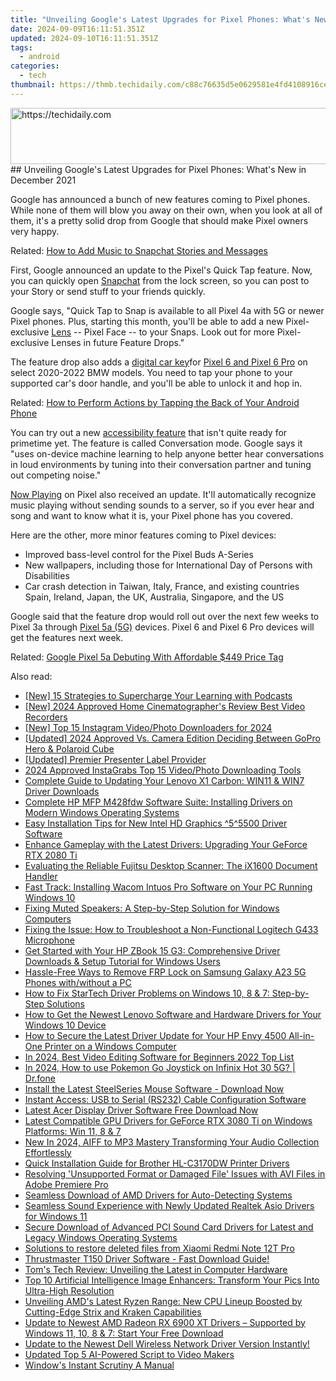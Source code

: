 ```yaml
---
title: "Unveiling Google's Latest Upgrades for Pixel Phones: What's New in December 2021"
date: 2024-09-09T16:11:51.351Z
updated: 2024-09-10T16:11:51.351Z
tags:
  - android
categories:
  - tech
thumbnail: https://thmb.techidaily.com/c88c76635d5e0629581e4fd4108916cee892ed1d438b3013953d19ca906db797.jpg
---
```


<!-- affiliate ads begin -->
<a href="https://appsumo.8odi.net/c/5597632/2130873/7443" target="_top" id="2130873">
  <img src="//a.impactradius-go.com/display-ad/7443-2130873" border="0" alt="https://techidaily.com" width="600" height="90"/>
</a>
<img height="0" width="0" src="https://appsumo.8odi.net/i/5597632/2130873/7443" style="position:absolute;visibility:hidden;" border="0" />
<!-- affiliate ads end -->
## Unveiling Google's Latest Upgrades for Pixel Phones: What's New in December 2021

Google has announced a bunch of new features coming to Pixel phones. While none of them will blow you away on their own, when you look at all of them, it's a pretty solid drop from Google that should make Pixel owners very happy.

Related: [How to Add Music to Snapchat Stories and Messages](https://facebook-clips.techidaily.com/2024-approved-best-in-the-shadows-vids-2023s-prime-8-app-list/) 

 First, Google announced an update to the Pixel's Quick Tap feature. Now, you can quickly open [Snapchat](https://facebook-clips.techidaily.com/2024-approved-best-in-the-shadows-vids-2023s-prime-8-app-list/) from the lock screen, so you can post to your Story or send stuff to your friends quickly.

 Google says, "Quick Tap to Snap is available to all Pixel 4a with 5G or newer Pixel phones. Plus, starting this month, you'll be able to add a new Pixel-exclusive [Lens](https://change-location.techidaily.com/how-to-teleport-your-gps-location-on-zte-blade-a73-5g-drfone-by-drfone-virtual-android/) \-- Pixel Face -- to your Snaps. Look out for more Pixel-exclusive Lenses in future Feature Drops."

 The feature drop also adds a [digital car key](https://extra-support.techidaily.com/in-2024-optimizing-screen-space-for-virtual-clarity-and-detail/)for [Pixel 6 and Pixel 6 Pro](https://unlock-android.techidaily.com/top-apps-and-online-tools-to-track-itel-p55t-phone-withwithout-imei-number-by-drfone-android/) on select 2020-2022 BMW models. You need to tap your phone to your supported car's door handle, and you'll be able to unlock it and hop in.

Related: [How to Perform Actions by Tapping the Back of Your Android Phone](https://pokemon-go-android.techidaily.com/in-2024-how-can-i-catch-the-regional-pokemon-without-traveling-on-realme-narzo-n53-drfone-by-drfone-virtual-android/) 

 You can try out a new [accessibility feature](https://pokemon-go-android.techidaily.com/in-2024-how-can-i-catch-the-regional-pokemon-without-traveling-on-realme-narzo-n53-drfone-by-drfone-virtual-android/) that isn't quite ready for primetime yet. The feature is called Conversation mode. Google says it "uses on-device machine learning to help anyone better hear conversations in loud environments by tuning into their conversation partner and tuning out competing noise."

[Now Playing](https://extra-approaches.techidaily.com/updated-optimal-strategies-for-downloading-audio-from-pinterest-videos/) on Pixel also received an update. It'll automatically recognize music playing without sending sounds to a server, so if you ever hear and song and want to know what it is, your Pixel phone has you covered.

 Here are the other, more minor features coming to Pixel devices:

* Improved bass-level control for the Pixel Buds A-Series
* New wallpapers, including those for International Day of Persons with Disabilities
* Car crash detection in Taiwan, Italy, France, and existing countries Spain, Ireland, Japan, the UK, Australia, Singapore, and the US

 Google said that the feature drop would roll out over the next few weeks to Pixel 3a through [Pixel 5a (5G)](https://some-skills.techidaily.com/new-top-starter-gear-for-gopro-cameras/) devices. Pixel 6 and Pixel 6 Pro devices will get the features next week.

Related: [Google Pixel 5a Debuting With Affordable $449 Price Tag](https://some-skills.techidaily.com/new-top-starter-gear-for-gopro-cameras/)

<ins class="adsbygoogle"
     style="display:block"
     data-ad-format="autorelaxed"
     data-ad-client="ca-pub-7571918770474297"
     data-ad-slot="1223367746"></ins>



<ins class="adsbygoogle"
     style="display:block"
     data-ad-client="ca-pub-7571918770474297"
     data-ad-slot="8358498916"
     data-ad-format="auto"
     data-full-width-responsive="true"></ins>

<span class="atpl-alsoreadstyle">Also read:</span>
<div><ul>
<li><a href="https://extra-information.techidaily.com/new-15-strategies-to-supercharge-your-learning-with-podcasts/"><u>[New] 15 Strategies to Supercharge Your Learning with Podcasts</u></a></li>
<li><a href="https://screen-recording.techidaily.com/new-2024-approved-home-cinematographers-review-best-video-recorders/"><u>[New] 2024 Approved Home Cinematographer's Review Best Video Recorders</u></a></li>
<li><a href="https://instagram-videos.techidaily.com/new-top-15-instagram-videophoto-downloaders-for-2024/"><u>[New] Top 15 Instagram Video/Photo Downloaders for 2024</u></a></li>
<li><a href="https://fox-links.techidaily.com/updated-2024-approved-vs-camera-edition-deciding-between-gopro-hero-and-polaroid-cube/"><u>[Updated] 2024 Approved Vs. Camera Edition Deciding Between GoPro Hero & Polaroid Cube</u></a></li>
<li><a href="https://article-files.techidaily.com/updated-premier-presenter-label-provider/"><u>[Updated] Premier Presenter Label Provider</u></a></li>
<li><a href="https://instagram-video-recordings.techidaily.com/2024-approved-instagrabs-top-15-videophoto-downloading-tools/"><u>2024 Approved InstaGrabs Top 15 Video/Photo Downloading Tools</u></a></li>
<li><a href="https://hardware-help.techidaily.com/complete-guide-to-updating-your-lenovo-x1-carbon-win11-and-win7-driver-downloads/"><u>Complete Guide to Updating Your Lenovo X1 Carbon: WIN11 & WIN7 Driver Downloads</u></a></li>
<li><a href="https://hardware-help.techidaily.com/complete-hp-mfp-m428fdw-software-suite-installing-drivers-on-modern-windows-operating-systems/"><u>Complete HP MFP M428fdw Software Suite: Installing Drivers on Modern Windows Operating Systems</u></a></li>
<li><a href="https://hardware-help.techidaily.com/easy-installation-tips-for-new-intel-hd-graphics-55500-driver-software/"><u>Easy Installation Tips for New Intel HD Graphics ^5^5500 Driver Software</u></a></li>
<li><a href="https://hardware-help.techidaily.com/enhance-gameplay-with-the-latest-drivers-upgrading-your-geforce-rtx-2080-ti/"><u>Enhance Gameplay with the Latest Drivers: Upgrading Your GeForce RTX 2080 Ti</u></a></li>
<li><a href="https://buynow-info.techidaily.com/evaluating-the-reliable-fujitsu-desktop-scanner-the-ix1600-document-handler/"><u>Evaluating the Reliable Fujitsu Desktop Scanner: The iX1600 Document Handler</u></a></li>
<li><a href="https://hardware-help.techidaily.com/fast-track-installing-wacom-intuos-pro-software-on-your-pc-running-windows-10/"><u>Fast Track: Installing Wacom Intuos Pro Software on Your PC Running Windows 10</u></a></li>
<li><a href="https://sound-issues.techidaily.com/fixing-muted-speakers-a-step-by-step-solution-for-windows-computers/"><u>Fixing Muted Speakers: A Step-by-Step Solution for Windows Computers</u></a></li>
<li><a href="https://hardware-help.techidaily.com/fixing-the-issue-how-to-troubleshoot-a-non-functional-logitech-g433-microphone/"><u>Fixing the Issue: How to Troubleshoot a Non-Functional Logitech G433 Microphone</u></a></li>
<li><a href="https://hardware-help.techidaily.com/get-started-with-your-hp-zbook-15-g3-comprehensive-driver-downloads-and-setup-tutorial-for-windows-users/"><u>Get Started with Your HP ZBook 15 G3: Comprehensive Driver Downloads & Setup Tutorial for Windows Users</u></a></li>
<li><a href="https://android-frp.techidaily.com/hassle-free-ways-to-remove-frp-lock-on-samsung-galaxy-a23-5g-phones-withwithout-a-pc-by-drfone-android/"><u>Hassle-Free Ways to Remove FRP Lock on Samsung Galaxy A23 5G Phones with/without a PC</u></a></li>
<li><a href="https://hardware-help.techidaily.com/how-to-fix-startech-driver-problems-on-windows-10-8-and-7-step-by-step-solutions/"><u>How to Fix StarTech Driver Problems on Windows 10, 8 & 7: Step-by-Step Solutions</u></a></li>
<li><a href="https://hardware-help.techidaily.com/how-to-get-the-newest-lenovo-software-and-hardware-drivers-for-your-windows-10-device/"><u>How to Get the Newest Lenovo Software and Hardware Drivers for Your Windows 10 Device</u></a></li>
<li><a href="https://hardware-help.techidaily.com/how-to-secure-the-latest-driver-update-for-your-hp-envy-4500-all-in-one-printer-on-a-windows-computer/"><u>How to Secure the Latest Driver Update for Your HP Envy 4500 All-in-One Printer on a Windows Computer</u></a></li>
<li><a href="https://smart-video-creator.techidaily.com/in-2024-best-video-editing-software-for-beginners-2022-top-list/"><u>In 2024, Best Video Editing Software for Beginners 2022 Top List</u></a></li>
<li><a href="https://android-pokemon-go.techidaily.com/in-2024-how-to-use-pokemon-go-joystick-on-infinix-hot-30-5g-drfone-by-drfone-virtual-android/"><u>In 2024, How to use Pokemon Go Joystick on Infinix Hot 30 5G? | Dr.fone</u></a></li>
<li><a href="https://hardware-help.techidaily.com/install-the-latest-steelseries-mouse-software-download-now/"><u>Install the Latest SteelSeries Mouse Software - Download Now</u></a></li>
<li><a href="https://hardware-help.techidaily.com/instant-access-usb-to-serial-rs232-cable-configuration-software/"><u>Instant Access: USB to Serial (RS232) Cable Configuration Software</u></a></li>
<li><a href="https://hardware-help.techidaily.com/latest-acer-display-driver-software-free-download-now/"><u>Latest Acer Display Driver Software Free Download Now</u></a></li>
<li><a href="https://hardware-help.techidaily.com/latest-compatible-gpu-drivers-for-geforce-rtx-3080-ti-on-windows-platforms-win-11-8-and-7/"><u>Latest Compatible GPU Drivers for GeForce RTX 3080 Ti on Windows Platforms: Win 11, 8 & 7</u></a></li>
<li><a href="https://audio-shaping.techidaily.com/new-in-2024-aiff-to-mp3-mastery-transforming-your-audio-collection-effortlessly/"><u>New In 2024, AIFF to MP3 Mastery Transforming Your Audio Collection Effortlessly</u></a></li>
<li><a href="https://hardware-help.techidaily.com/quick-installation-guide-for-brother-hl-c3170dw-printer-drivers/"><u>Quick Installation Guide for Brother HL-C3170DW Printer Drivers</u></a></li>
<li><a href="https://eaxpv-info.techidaily.com/resolving-unsupported-format-or-damaged-file-issues-with-avi-files-in-adobe-premiere-pro/"><u>Resolving 'Unsupported Format or Damaged File' Issues with AVI Files in Adobe Premiere Pro</u></a></li>
<li><a href="https://hardware-help.techidaily.com/seamless-download-of-amd-drivers-for-auto-detecting-systems/"><u>Seamless Download of AMD Drivers for Auto-Detecting Systems</u></a></li>
<li><a href="https://hardware-help.techidaily.com/seamless-sound-experience-with-newly-updated-realtek-asio-drivers-for-windows-11/"><u>Seamless Sound Experience with Newly Updated Realtek Asio Drivers for Windows 11</u></a></li>
<li><a href="https://hardware-help.techidaily.com/secure-download-of-advanced-pci-sound-card-drivers-for-latest-and-legacy-windows-operating-systems/"><u>Secure Download of Advanced PCI Sound Card Drivers for Latest and Legacy Windows Operating Systems</u></a></li>
<li><a href="https://techidaily.com/solutions-to-restore-deleted-files-from-xiaomi-redmi-note-12t-pro-by-fonelab-android-recover-data/"><u>Solutions to restore deleted files from Xiaomi Redmi Note 12T Pro</u></a></li>
<li><a href="https://hardware-help.techidaily.com/1722962723386-thrustmaster-t150-driver-software-fast-download-guide/"><u>Thrustmaster T150 Driver Software - Fast Download Guide!</u></a></li>
<li><a href="https://hardware-help.techidaily.com/toms-tech-review-unveiling-the-latest-in-computer-hardware/"><u>Tom's Tech Review: Unveiling the Latest in Computer Hardware</u></a></li>
<li><a href="https://solve-outstanding.techidaily.com/top-10-artificial-intelligence-image-enhancers-transform-your-pics-into-ultra-high-resolution/"><u>Top 10 Artificial Intelligence Image Enhancers: Transform Your Pics Into Ultra-High Resolution</u></a></li>
<li><a href="https://hardware-help.techidaily.com/unveiling-amds-latest-ryzen-range-new-cpu-lineup-boosted-by-cutting-edge-strix-and-kraken-capabilities/"><u>Unveiling AMD's Latest Ryzen Range: New CPU Lineup Boosted by Cutting-Edge Strix and Kraken Capabilities</u></a></li>
<li><a href="https://hardware-help.techidaily.com/update-to-newest-amd-radeon-rx-6900-xt-drivers-supported-by-windows-11-10-8-and-7-start-your-free-download/"><u>Update to Newest AMD Radeon RX 6900 XT Drivers – Supported by Windows 11, 10, 8 & 7: Start Your Free Download</u></a></li>
<li><a href="https://hardware-help.techidaily.com/1722963010748-update-to-the-newest-dell-wireless-network-driver-version-instantly/"><u>Update to the Newest Dell Wireless Network Driver Version Instantly!</u></a></li>
<li><a href="https://ai-voice-clone.techidaily.com/updated-top-5-ai-powered-script-to-video-makers/"><u>Updated Top 5 AI-Powered Script to Video Makers</u></a></li>
<li><a href="https://extra-hints.techidaily.com/windows-instant-scrutiny-a-manual/"><u>Window's Instant Scrutiny A Manual</u></a></li>
</ul></div>
